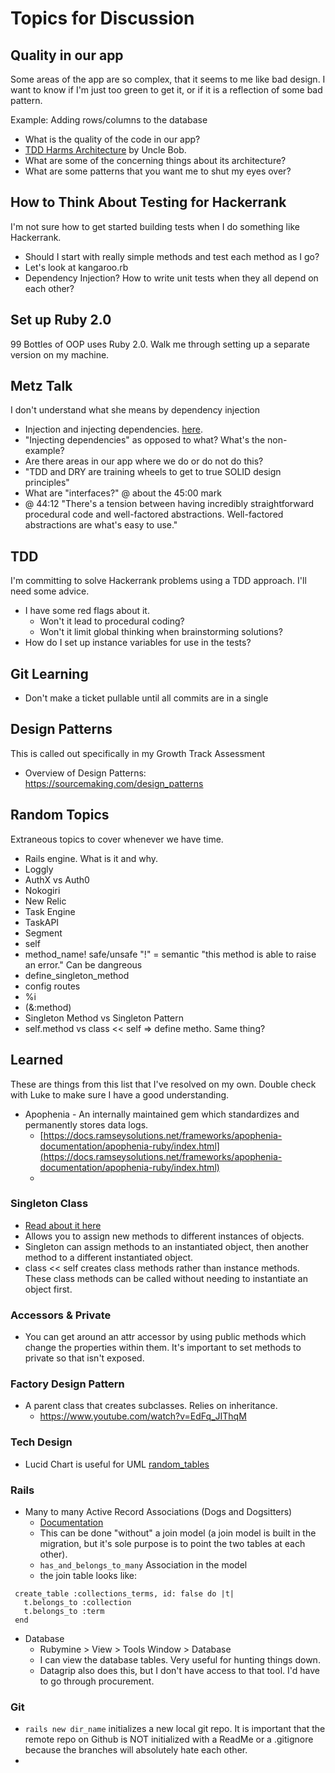 # Topics for Discussion

## Quality in our app
Some areas of the app are so complex, that it seems to me like bad design. 
I want to know if I'm just too green to get it, or if it is a reflection of some bad pattern.

Example: Adding rows/columns to the database
- What is the quality of the code in our app?
- [TDD Harms Architecture](http://blog.cleancoder.com/uncle-bob/2017/03/03/TDD-Harms-Architecture.html) by Uncle Bob.
- What are some of the concerning things about its architecture?
- What are some patterns that you want me to shut my eyes over?


## How to Think About Testing for Hackerrank
I'm not sure how to get started building tests when I do something like Hackerrank.
- Should I start with really simple methods and test each method as I go?
- Let's look at kangaroo.rb
- Dependency Injection? How to write unit tests when they all depend on each other?

## Set up Ruby 2.0
99 Bottles of OOP uses Ruby 2.0. Walk me through setting up a separate version on my machine.

## Metz Talk
I don't understand what she means by dependency injection
- Injection and injecting dependencies. [here](https://youtu.be/v-2yFMzxqwU?list=PLqal2KPbpmUwQurG_ixyT9pAHcesUjvJ5&t=2223).
- "Injecting dependencies" as opposed to what? What's the non-example?
- Are there areas in our app where we do or do not do this?
- "TDD and DRY are training wheels to get to true SOLID design principles"
- What are "interfaces?" @ about the 45:00 mark
- @ 44:12 "There's a tension between having incredibly straightforward procedural code and well-factored abstractions. Well-factored abstractions are what's easy to use."

## TDD
I'm committing to solve Hackerrank problems using a TDD approach. I'll need some advice.
 - I have some red flags about it.
   - Won't it lead to procedural coding?
   - Won't it limit global thinking when brainstorming solutions?
 - How do I set up instance variables for use in the tests?

## Git Learning
 - Don't make a ticket pullable until all commits are in a single 

## Design Patterns
This is called out specifically in my Growth Track Assessment
- Overview of Design Patterns: https://sourcemaking.com/design_patterns

## Random Topics
Extraneous topics to cover whenever we have time.
 - Rails engine. What is it and why.
 - Loggly
 - AuthX vs Auth0
 - Nokogiri
 - New Relic
 - Task Engine
 - TaskAPI
 - Segment
 - self
 - method_name! safe/unsafe "!" = semantic "this method is able to raise an error." Can be dangreous
 - define_singleton_method
 - config routes
 - %i
 - (&:method)
 - Singleton Method vs Singleton Pattern
 - self.method vs class << self => define metho. Same thing?

## Learned
These are things from this list that I've resolved on my own. Double check with Luke to make sure I have a good understanding.
 - Apophenia - An internally maintained gem which standardizes and permanently stores data logs.
   - [https://docs.ramseysolutions.net/frameworks/apophenia-documentation/apophenia-ruby/index.html](https://docs.ramseysolutions.net/frameworks/apophenia-documentation/apophenia-ruby/index.html)
   - 

### Singleton Class
 - [Read about it here](https://medium.com/@leo_hetsch/demystifying-singleton-classes-in-ruby-caf3fa4c9d91)
 - Allows you to assign new methods to different instances of objects.
 - Singleton can assign methods to an instantiated object, then another method to a different instantiated object.
 - class << self creates class methods rather than instance methods. These class methods can be called without needing to instantiate an object first. 

### Accessors & Private
 - You can get around an attr accessor by using public methods which change the properties within them. It's important to set methods to private so that isn't exposed.

### Factory Design Pattern
- A parent class that creates subclasses. Relies on inheritance. 
  - https://www.youtube.com/watch?v=EdFq_JIThqM

### Tech Design
 - Lucid Chart is useful for UML [random_tables](https://lucid.app/lucidchart/c2b3121b-eabf-4e6b-9dce-93f5eb39fef3/edit?viewport_loc=-660%2C-742%2C2424%2C1277%2C0_0&invitationId=inv_76500bd7-e43b-4773-b3c7-d257f3a62b25)

### Rails
 - Many to many Active Record Associations (Dogs and Dogsitters)
   - [Documentation](https://guides.rubyonrails.org/association_basics.html#the-has-and-belongs-to-many-association)
   - This can be done "without" a join model (a join model is built in the migration, but it's sole purpose is to point the two tables at each other).
   - `has_and_belongs_to_many` Association in the model
   - the join table looks like:
```
 create_table :collections_terms, id: false do |t|
   t.belongs_to :collection
   t.belongs_to :term
 end
```

 - Database
   - Rubymine > View > Tools Window > Database
   - I can view the database tables. Very useful for hunting things down.
   - Datagrip also does this, but I don't have access to that tool. I'd have to go through procurement.

### Git
- `rails new dir_name` initializes a new local git repo. It is important that the remote repo on Github is NOT initialized with a ReadMe or a .gitignore because the branches will absolutely hate each other.
- 